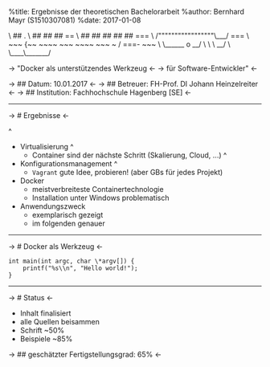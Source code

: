 %title: Ergebnisse der theoretischen Bachelorarbeit
%author: Bernhard Mayr (S1510307081)
%date: 2017-01-08



\                               ##         .
\                         ## ## ##        ==
\                      ## ## ## ## ##    ===
\                  /"""""""""""""""""\\\_\_\_/ ===
\             ~~~ {~~ ~~~~ ~~~ ~~~~ ~~~ ~ /  ===- ~~~
\                  \\\_\_\_\_\_\_ o           \_\_/
\                    \\    \\         \_\_/
\                     \\\_\_\_\_\\\_\_\_\_\_\_\_/


-> "Docker als unterstützendes Werkzeug <-
-> für Software-Entwickler" <-



-> ## Datum: 10.01.2017 <-
-> ## Betreuer: FH-Prof. DI Johann Heinzelreiter <-
-> ## Institution: Fachhochschule Hagenberg [SE] <-

--------------------------------------------------

-> # Ergebnisse <-

^
- Virtualisierung
  ^
  - Container sind der nächste Schritt (Skalierung, Cloud, ...)
^
- Konfigurationsmanagement
  ^
  - `Vagrant` gute Idee, probieren! (aber GBs für jedes Projekt)
- Docker
  - meistverbreiteste Containertechnologie
  - Installation unter Windows problematisch
- Anwendungszweck
  - exemplarisch gezeigt
  - im folgenden genauer

--------------------------------------------------

-> # Docker als Werkzeug <-

    int main(int argc, char \*argv[]) {
        printf("%s\\n", "Hello world!");
    }

--------------------------------------------------

-> # Status <-

- Inhalt finalisiert
- alle Quellen beisammen
- Schrift ~50%
- Beispiele ~85%


-> ## geschätzter Fertigstellungsgrad: 65% <-
